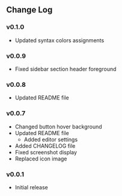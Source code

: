 ## Change Log

### v0.1.0
- Updated syntax colors assignments

### v0.0.9
- Fixed sidebar section header foreground

### v0.0.8
- Updated README file

### v0.0.7
- Changed button hover background
- Updated README file
    - Added editor settings
- Added CHANGELOG file
- Fixed screenshot display
- Replaced icon image

### v0.0.1
- Initial release
